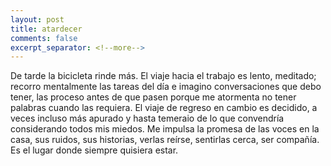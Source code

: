 ```yaml
--- 
layout: post 
title: atardecer 
comments: false 
excerpt_separator: <!--more--> 
---
```


De tarde la bicicleta rinde más. El viaje hacia el trabajo es lento,
meditado; recorro mentalmente las tareas del día e imagino conversaciones
que debo tener, las proceso antes de que pasen porque me atormenta no
tener palabras cuando las requiera. El viaje de regreso en cambio es
decidido, a veces incluso más apurado y hasta temeraio de lo que
convendría considerando todos mis miedos. Me impulsa la promesa de las
voces en la casa, sus ruidos, sus historias, verlas reírse, sentirlas
cerca, ser compañía. Es el lugar donde siempre quisiera estar. 
